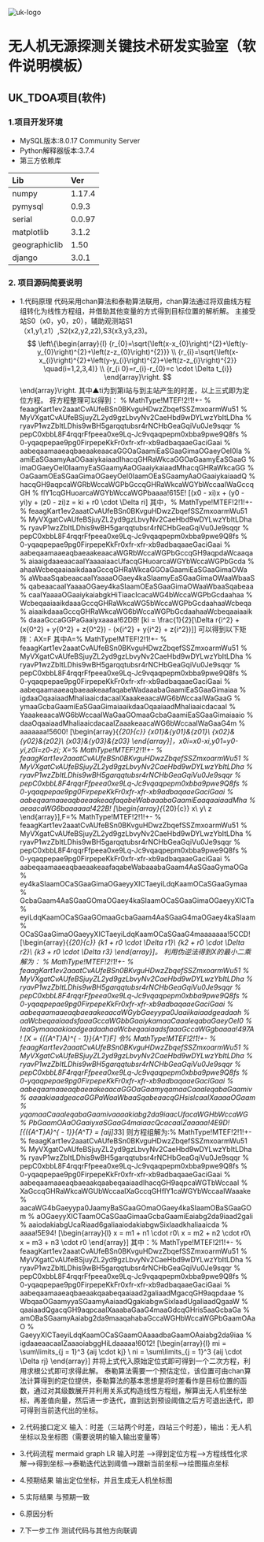 ﻿![uk-logo](https://s2.ax1x.com/2020/01/19/1C8qXt.png)
# 无人机无源探测关键技术研发实验室（软件说明模板）
## UK_TDOA项目(软件)

### 1.项目开发环境

- MySQL版本:8.0.17 Community Server
- Python解释器版本:3.7.4
- 第三方依赖库
    
|Lib            |Ver    |
|:----          |:----  |
|numpy          |1.17.4 |
|pymysql        |0.9.3  |
|serial         |0.0.97 |
|matplotlib     |3.1.2  |
|geographiclib  |1.50   |
|django         |3.0.1  |

### 2. 项目源码简要说明
- 1.代码原理
    代码采用chan算法和泰勒算法联用，chan算法通过将双曲线方程组转化为线性方程组，并借助其他变量的方式得到目标位置的解析解。
    主接受站S0（x0，y0，z0），辅助观测站S1（x1,y1,z1）,S2(x2,y2,z2),S3(x3,y3,z3)。
$$
\left\{\begin{array}{l}
{r_{0}=\sqrt{\left(x-x_{0}\right)^{2}+\left(y-y_{0}\right)^{2}+\left(z-z_{0}\right)^{2}}} \\
{r_{i}=\sqrt{\left(x-x_{i}\right)^{2}+\left(y-y_{i}\right)^{2}+\left(z-z_{i}\right)^{2}} \quad(i=1,2,3,4)} \\
{r_{i 0}=r_{i}-r_{0}=c \cdot \Delta t_{i}}
\end{array}\right.
$$
\end{array}\right.
    其中▲ti为到第i站与到主站产生的时差，以上三式即为定位方程。
    将方程整理可以得到：
    % MathType!MTEF!2!1!+-
% feaagKart1ev2aaatCvAUfeBSn0BKvguHDwzZbqefSSZmxoarmWu51
% MyVXgatCvAUfeBSjuyZL2yd9gzLbvyNv2CaeHbd9wDYLwzYbItLDha
% ryavP1wzZbItLDhis9wBH5garqqtubsr4rNCHbGeaGqiVu0Je9sqqr
% pepC0xbbL8F4rqqrFfpeea0xe9Lq-Jc9vqaqpepm0xbba9pwe9Q8fs
% 0-yqaqpepae9pg0FirpepeKkFr0xfr-xfr-xb9adbaqaaeGaciGaai
% aabeqaamaaeaqbaeaakeaacaGGOaGaamiEaSGaaGimaOGaeyOeI0Ia
% amiEaSGaamyAaOGaaiykaiaadIhacqGHRaWkcaGGOaGaamyEaSGaaG
% imaOGaeyOeI0IaamyEaSGaamyAaOGaaiykaiaadMhacqGHRaWkcaGG
% OaGaamOEaSGaaGimaOGaeyOeI0IaamOEaSGaamyAaOGaaiykaiaadQ
% hacqGH9aqpcaWGRbWccaWGPbGccqGHRaWkcaWGYbWccaaIWaGccqGH
% flY1cqGHuoarcaWGYbWccaWGPbaaaa!615E!
\[(x0 - xi)x + (y0 - yi)y + (z0 - zi)z = ki + r0 \cdot \Delta ri\]
    其中，% MathType!MTEF!2!1!+-
% feaagKart1ev2aaatCvAUfeBSn0BKvguHDwzZbqefSSZmxoarmWu51
% MyVXgatCvAUfeBSjuyZL2yd9gzLbvyNv2CaeHbd9wDYLwzYbItLDha
% ryavP1wzZbItLDhis9wBH5garqqtubsr4rNCHbGeaGqiVu0Je9sqqr
% pepC0xbbL8F4rqqrFfpeea0xe9Lq-Jc9vqaqpepm0xbba9pwe9Q8fs
% 0-yqaqpepae9pg0FirpepeKkFr0xfr-xfr-xb9adbaqaaeGaciGaai
% aabeqaamaaeaqbaeaakeaacaWGRbWccaWGPbGccqGH9aqpdaWcaaqa
% aiaaigdaaeaacaaIYaaaaiaacUfacqGHuoarcaWGYbWccaWGPbGcda
% ahaaWcbeqaaiaaikdaaaGccqGHRaWkcaGGOaGaamiEaSGaaGimaOWa
% aWbaaSqabeaacaaIYaaaaOGaey4kaSIaamyEaSGaaGimaOWaaWbaaS
% qabeaacaaIYaaaaOGaey4kaSIaamOEaSGaaGimaOWaaWbaaSqabeaa
% caaIYaaaaOGaaiykaiabgkHiTiaacIcacaWG4bWccaWGPbGcdaahaa
% WcbeqaaiaaikdaaaGccqGHRaWkcaWG5bWccaWGPbGcdaahaaWcbeqa
% aiaaikdaaaGccqGHRaWkcaWG6bWccaWGPbGcdaahaaWcbeqaaiaaik
% daaaGccaGGPaGaaiyxaaaa!62DB!
\[ki = \frac{1}{2}[\Delta r{i^2} + (x{0^2} + y{0^2} + z{0^2}) - (x{i^2} + y{i^2} + z{i^2})]\]
    可以得到以下矩阵：AX=F
    其中A=% MathType!MTEF!2!1!+-
% feaagKart1ev2aaatCvAUfeBSn0BKvguHDwzZbqefSSZmxoarmWu51
% MyVXgatCvAUfeBSjuyZL2yd9gzLbvyNv2CaeHbd9wDYLwzYbItLDha
% ryavP1wzZbItLDhis9wBH5garqqtubsr4rNCHbGeaGqiVu0Je9sqqr
% pepC0xbbL8F4rqqrFfpeea0xe9Lq-Jc9vqaqpepm0xbba9pwe9Q8fs
% 0-yqaqpepae9pg0FirpepeKkFr0xfr-xfr-xb9adbaqaaeGaciGaai
% aabeqaamaaeaqbaeaakeaafaqabeWadaaabaGaamiEaSGaaGimaiaa
% igdaaOqaaiaadMhaliaaicdacaaIXaaakeaacaWG6bWccaaIWaGaaG
% ymaaGcbaGaamiEaSGaaGimaiaaikdaaOqaaiaadMhaliaaicdacaaI
% YaaakeaacaWG6bWccaaIWaGaaGOmaaGcbaGaamiEaSGaaGimaiaaio
% daaOqaaiaadMhaliaaicdacaaIZaaakeaacaWG6bWccaaIWaGaaG4m
% aaaaaaa!5600!
\[\begin{array}{*{20}{c}}
{x01}&{y01}&{z01}\\
{x02}&{y02}&{z02}\\
{x03}&{y03}&{z03}
\end{array}\]，x0i=x0-xi,y01=y0-yi,z0i=z0-zi;
    X=% MathType!MTEF!2!1!+-
% feaagKart1ev2aaatCvAUfeBSn0BKvguHDwzZbqefSSZmxoarmWu51
% MyVXgatCvAUfeBSjuyZL2yd9gzLbvyNv2CaeHbd9wDYLwzYbItLDha
% ryavP1wzZbItLDhis9wBH5garqqtubsr4rNCHbGeaGqiVu0Je9sqqr
% pepC0xbbL8F4rqqrFfpeea0xe9Lq-Jc9vqaqpepm0xbba9pwe9Q8fs
% 0-yqaqpepae9pg0FirpepeKkFr0xfr-xfr-xb9adbaqaaeGaciGaai
% aabeqaamaaeaqbaeaakeaafaqabeWabaaabaGaamiEaaqaaiaadMha
% aeaacaWG6baaaaaa!422B!
\[\begin{array}{*{20}{c}}
x\\
y\\
z
\end{array}\],F=% MathType!MTEF!2!1!+-
% feaagKart1ev2aaatCvAUfeBSn0BKvguHDwzZbqefSSZmxoarmWu51
% MyVXgatCvAUfeBSjuyZL2yd9gzLbvyNv2CaeHbd9wDYLwzYbItLDha
% ryavP1wzZbItLDhis9wBH5garqqtubsr4rNCHbGeaGqiVu0Je9sqqr
% pepC0xbbL8F4rqqrFfpeea0xe9Lq-Jc9vqaqpepm0xbba9pwe9Q8fs
% 0-yqaqpepae9pg0FirpepeKkFr0xfr-xfr-xb9adbaqaaeGaciGaai
% aabeqaamaaeaqbaeaakeaafaqabeWabaaabaGaam4AaSGaaGymaOGa
% ey4kaSIaamOCaSGaaGimaOGaeyyXICTaeyiLdqKaamOCaSGaaGymaa
% GcbaGaam4AaSGaaGOmaOGaey4kaSIaamOCaSGaaGimaOGaeyyXICTa
% eyiLdqKaamOCaSGaaGOmaaGcbaGaam4AaSGaaG4maOGaey4kaSIaam
% OCaSGaaGimaOGaeyyXICTaeyiLdqKaamOCaSGaaG4maaaaaaa!5CCD!
\[\begin{array}{*{20}{c}}
{k1 + r0 \cdot \Delta r1}\\
{k2 + r0 \cdot \Delta r2}\\
{k3 + r0 \cdot \Delta r3}
\end{array}\]。
    利用伪逆法得到X的最小二乘解为：
    % MathType!MTEF!2!1!+-
% feaagKart1ev2aaatCvAUfeBSn0BKvguHDwzZbqefSSZmxoarmWu51
% MyVXgatCvAUfeBSjuyZL2yd9gzLbvyNv2CaeHbd9wDYLwzYbItLDha
% ryavP1wzZbItLDhis9wBH5garqqtubsr4rNCHbGeaGqiVu0Je9sqqr
% pepC0xbbL8F4rqqrFfpeea0xe9Lq-Jc9vqaqpepm0xbba9pwe9Q8fs
% 0-yqaqpepae9pg0FirpepeKkFr0xfr-xfr-xb9adbaqaaeGaciGaai
% aabeqaamaaeaqbaeaakeaacaWGybGaeyypa0Jaaiikaiaadgeadaah
% aaWcbeqaaiaadsfaaaGccaWGbbGaaiykamaaCaaaleqabaGaeyOeI0
% IaaGymaaaakiaadgeadaahaaWcbeqaaiaadsfaaaGccaWGgbaaaa!497A!
\[X = {({A^T}A)^{ - 1}}{A^T}F\]
    令% MathType!MTEF!2!1!+-
% feaagKart1ev2aaatCvAUfeBSn0BKvguHDwzZbqefSSZmxoarmWu51
% MyVXgatCvAUfeBSjuyZL2yd9gzLbvyNv2CaeHbd9wDYLwzYbItLDha
% ryavP1wzZbItLDhis9wBH5garqqtubsr4rNCHbGeaGqiVu0Je9sqqr
% pepC0xbbL8F4rqqrFfpeea0xe9Lq-Jc9vqaqpepm0xbba9pwe9Q8fs
% 0-yqaqpepae9pg0FirpepeKkFr0xfr-xfr-xb9adbaqaaeGaciGaai
% aabeqaamaaeaqbaeaakeaacaGGOaGaamyqamaaCaaaleqabaGaamiv
% aaaakiaadgeacaGGPaWaaWbaaSqabeaacqGHsislcaaIXaaaaOGaam
% yqamaaCaaaleqabaGaamivaaaakiabg2da9iaacUfacaWGHbWccaWG
% PbGaamOAaOGaaiyxaSGaaG4maiaacQcacaaIZaaaaa!4E9D!
\[{({A^T}A)^{ - 1}}{A^T} = [aij]3*3\]
    则方程组解为:% MathType!MTEF!2!1!+-
% feaagKart1ev2aaatCvAUfeBSn0BKvguHDwzZbqefSSZmxoarmWu51
% MyVXgatCvAUfeBSjuyZL2yd9gzLbvyNv2CaeHbd9wDYLwzYbItLDha
% ryavP1wzZbItLDhis9wBH5garqqtubsr4rNCHbGeaGqiVu0Je9sqqr
% pepC0xbbL8F4rqqrFfpeea0xe9Lq-Jc9vqaqpepm0xbba9pwe9Q8fs
% 0-yqaqpepae9pg0FirpepeKkFr0xfr-xfr-xb9adbaqaaeGaciGaai
% aabeqaamaaeaqbaeaakqaabeqaaiaadIhacqGH9aqpcaWGTbWccaaI
% XaGccqGHRaWkcaWGUbWccaaIXaGccqGHflY1caWGYbWccaaIWaaake
% aacaWG4bGaeyypa0JaamyBaSGaaGOmaOGaey4kaSIaamOBaSGaaGOm
% aOGaeyyXICTaamOCaSGaaGimaaGcbaGaamiEaiabg2da9iaad2gali
% aaiodakiabgUcaRiaad6galiaaiodakiabgwSixlaadkhaliaaicda
% aaaa!5E94!
\[\begin{array}{l}
x = m1 + n1 \cdot r0\\
x = m2 + n2 \cdot r0\\
x = m3 + n3 \cdot r0
\end{array}\]
    其中：% MathType!MTEF!2!1!+-
% feaagKart1ev2aaatCvAUfeBSn0BKvguHDwzZbqefSSZmxoarmWu51
% MyVXgatCvAUfeBSjuyZL2yd9gzLbvyNv2CaeHbd9wDYLwzYbItLDha
% ryavP1wzZbItLDhis9wBH5garqqtubsr4rNCHbGeaGqiVu0Je9sqqr
% pepC0xbbL8F4rqqrFfpeea0xe9Lq-Jc9vqaqpepm0xbba9pwe9Q8fs
% 0-yqaqpepae9pg0FirpepeKkFr0xfr-xfr-xb9adbaqaaeGaciGaai
% aabeqaamaaeaqbaeaakqaabeqaaiaad2galiaadMgacqGH9aqpdaae
% WbqaaOGaamyyaSGaamyAaiaadQgakiabgwSixlaadUgaliaadQgaaW
% qaaiaadQgacqGH9aqpcaaIXaaabaGaaG4maaGdcqGHris5aaGcbaGa
% amOBaSGaamyAaiabg2da9maaqahabaGccaWGHbWccaWGPbGaamOAaO
% GaeyyXICTaeyiLdqKaamOCaSGaamOAaaadbaGaamOAaiabg2da9iaa
% igdaaeaacaaIZaaaoiabggHiLdaaaaa!6012!
\[\begin{array}{l}
mi = \sum\limits_{j = 1}^3 {aij \cdot kj} \\
ni = \sum\limits_{j = 1}^3 {aij \cdot \Delta rj} 
\end{array}\]
    并将上式代入原始定位式即可得到一个二次方程，利用求根公式即可求得此解。
    泰勒算法需要一个预估定位，该位置可由chan算法计算得到的定位提供，泰勒算法的基本思想是将时差看作是目标位置的函数，通过对其级数展开并利用关系式构造线性方程组，解算出无人机坐标坐标，再差值向量，然后进一步迭代，直到达到预设阈值之后方可退出迭代，即可得到当前迭代出的坐标。

- 2.代码接口定义
    输入：时差（三站两个时差，四站三个时差），输出：无人机坐标以及坐标图（需要说明的输入输出变量等）
- 3.代码流程
mermaid
graph LR
   输入时差 -->得到定位方程-->方程线性化求解-->得到坐标-->泰勒迭代达到阈值-->跟新当前坐标-->绘图描点坐标 
- 4.预期结果
    输出定位坐标，并且生成无人机坐标图
- 5.实际结果
    与预期一致
- 6.原因分析
- 7.下一步工作
    测试代码与其他方向联调